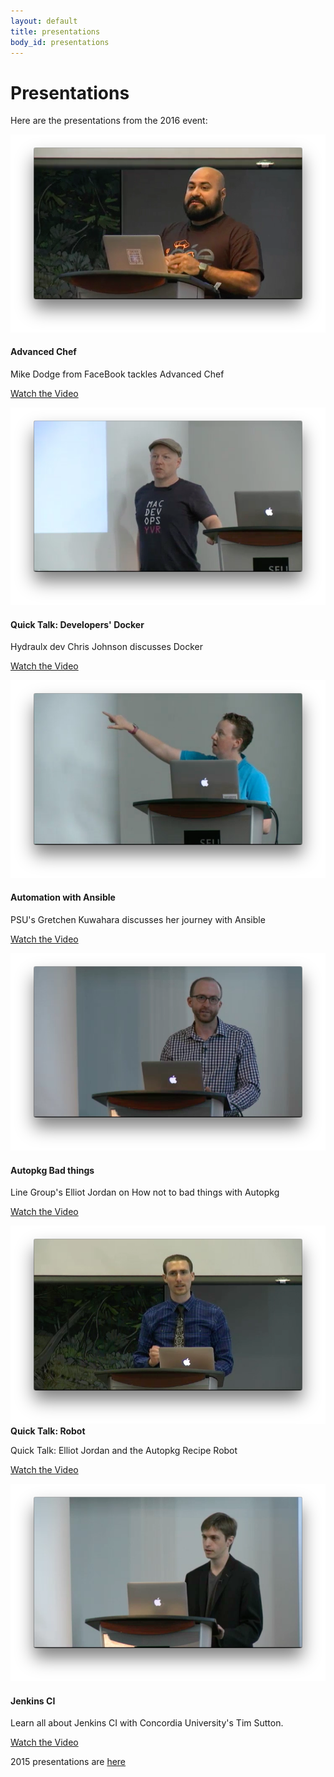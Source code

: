 ```yaml
---
layout: default
title: presentations
body_id: presentations
---
```


# Presentations

Here are the presentations from the 2016 event:

<div class="col-xs-12 pull-left thumbnail">
  <img class="vid-thumb" src="/assets/vid_thumbs/mike.png">
  <div class="responsive">
    <h4>Advanced Chef</h4>
    <p>
      Mike Dodge from FaceBook tackles Advanced Chef
    </p>
    <p class="lead">
      <a href="http://macdevops.ca/MDO2016/chef/Default.html.html">Watch the Video</a>
    </p>
  </div>
</div>

<div class="col-xs-12 pull-left thumbnail">
  <img class="vid-thumb" src="/assets/vid_thumbs/chris.png">
  <div class="responsive">
    <h4>Quick Talk: Developers' Docker</h4>
    <p>
      Hydraulx dev Chris Johnson discusses Docker
    </p>
    <p class="lead">
      <a href="http://macdevops.ca/MDO2016/docker/Default.html">Watch the Video</a>
    </p>
  </div>
</div>

<div class="col-xs-12 pull-left thumbnail">
  <img class="vid-thumb" src="/assets/vid_thumbs/gretchen.png">
  <div class="responsive">
    <h4>Automation with Ansible</h4>
    <p>
      PSU's Gretchen Kuwahara discusses her journey with Ansible
    </p>
    <p class="lead">
      <a href="http://macdevops.ca/MDO2016/ansible/Default.html">Watch the Video</a>
    </p>
  </div>
</div>

<div class="col-xs-12 pull-left thumbnail">
  <img class="vid-thumb" src="/assets/vid_thumbs/elliot.png">
  <div class="responsive">
    <h4>Autopkg Bad things</h4>
    <p>
      Line Group's Elliot Jordan on How not to bad things with Autopkg
    </p>
    <p class="lead">
      <a href="http://macdevops.ca/MDO2016/autopkg/Default.html">Watch the Video</a>
    </p>
  </div>
</div>

<div class="col-xs-12 pull-left thumbnail">
  <img class="vid-thumb" src="/assets/vid_thumbs/nick.png">
  <div class="responsive">
    <h4 style="display:inline">Quick Talk: Robot</h4>
    <p>
      Quick Talk: Elliot Jordan and the Autopkg Recipe Robot
    </p>
    <p class="lead">
      <a href="http://macdevops.ca/MDO2016/robot/Default.html">Watch the Video</a>
    </p>
  </div>
</div>

<div class="col-xs-12 pull-left thumbnail">
  <img class="vid-thumb" src="/assets/vid_thumbs/tim2.png">
  <div class="responsive">
    <h4>Jenkins CI</h4>
    <p>
      Learn all about Jenkins CI with Concordia University's Tim Sutton.
    </p>
    <p class="lead">
      <a href="http://macdevops.ca/MDO2016/jenkins/Default.html">Watch the Video</a>
    </p>
  </div>
</div>

2015 presentations are <a href="index2015.md">here</a>